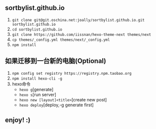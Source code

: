 ## sortbylist.github.io

1. `git clone git@git.oschina.net:joally/sortbylist.github.io.git sortbylist.github.io`
2. `cd sortbylist.github.io`
3. `git clone https://github.com/iissnan/hexo-theme-next themes/next`
4. `cp themes/_config.yml themes/next/_config.yml`
5. `npm install`  

## 如果迁移到一台新的电脑(Optional)

1. `npm config set registry https://registry.npm.taobao.org`
2. `npm install hexo-cli -g`
3. hexo命令
   - `hexo g`[generate]  
   - `hexo s`[run server]  
   - `hexo new [layout]<title>`[create new post]  
   - `hexo deploy`[deploy,-g generate first]  

## enjoy! :)